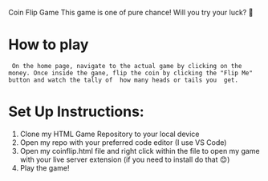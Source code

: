 Coin Flip Game 
This game is one of pure chance! Will you try your luck? 🥇

# How to play
     On the home page, navigate to the actual game by clicking on the money. Once inside the gane, flip the coin by clicking the "Flip Me" button and watch the tally of  how many heads or tails you  get.

# Set Up Instructions:
1. Clone my HTML Game Repository to your local device 
2. Open my repo with your preferred code editor (I use VS Code)
3. Open my coinflip.html file and right click within the file to open my game with your live server extension (if you need to install do that 😊)
4. Play the game!